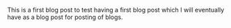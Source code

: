 This is a first blog post to test having a first blog post which I will eventually have as a blog post for posting of blogs. 
